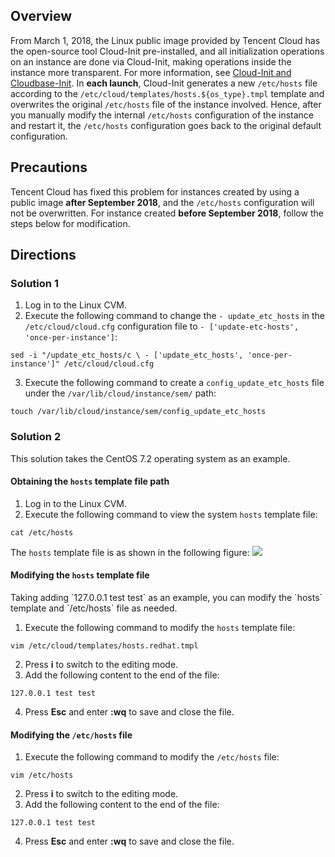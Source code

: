 ## Overview

From March 1, 2018, the Linux public image provided by Tencent Cloud has the open-source tool Cloud-Init pre-installed, and all initialization operations on an instance are done via Cloud-Init, making operations inside the instance more transparent. For more information, see [Cloud-Init and Cloudbase-Init](https://intl.cloud.tencent.com/document/product/213/19670).
In **each launch**, Cloud-Init generates a new `/etc/hosts` file according to the `/etc/cloud/templates/hosts.${os_type}.tmpl` template and overwrites the original `/etc/hosts` file of the instance involved. Hence, after you manually modify the internal `/etc/hosts` configuration of the instance and restart it, the `/etc/hosts` configuration goes back to the original default configuration.

## Precautions
Tencent Cloud has fixed this problem for instances created by using a public image **after September 2018**, and the `/etc/hosts` configuration will not be overwritten.
For instance created **before September 2018**, follow the steps below for modification.

## Directions

### Solution 1 
1. Log in to the Linux CVM.
2. Execute the following command to change the `- update_etc_hosts` in the `/etc/cloud/cloud.cfg` configuration file to `- ['update-etc-hosts', 'once-per-instance']`:
```shellsession
sed -i "/update_etc_hosts/c \ - ['update_etc_hosts', 'once-per-instance']" /etc/cloud/cloud.cfg
```
3. Execute the following command to create a `config_update_etc_hosts` file under the `/var/lib/cloud/instance/sem/` path:
```shellsession
touch /var/lib/cloud/instance/sem/config_update_etc_hosts
```

### Solution 2


<dx-alert infotype="explain" title="">
This solution takes the CentOS 7.2 operating system as an example.
</dx-alert>


#### Obtaining the `hosts` template file path
1. Log in to the Linux CVM.
2. Execute the following command to view the system `hosts` template file:
```shellsession
cat /etc/hosts
```
The `hosts` template file is as shown in the following figure:
![](https://main.qcloudimg.com/raw/f51f9c53004574f72d32f5ed790c8563.png)


#### Modifying the `hosts` template file


<dx-alert infotype="explain" title="">
Taking adding `127.0.0.1 test test` as an example, you can modify the `hosts` template and `/etc/hosts` file as needed.
</dx-alert>


1. Execute the following command to modify the `hosts` template file:
```shellsession
vim /etc/cloud/templates/hosts.redhat.tmpl
```
2. Press **i** to switch to the editing mode.
3. Add the following content to the end of the file:
```shellsession
127.0.0.1 test test
```
4. Press **Esc** and enter **:wq** to save and close the file.

#### Modifying the `/etc/hosts` file
1. Execute the following command to modify the `/etc/hosts` file:
```shellsession
vim /etc/hosts
```
2. Press **i** to switch to the editing mode.
3. Add the following content to the end of the file:
```shellsession
127.0.0.1 test test
```
4. Press **Esc** and enter **:wq** to save and close the file.

